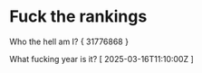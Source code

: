# Fuck the rankings

Who the hell am I?
{ 31776868 }

What fucking year is it?
[ 2025-03-16T11:10:00Z ]
